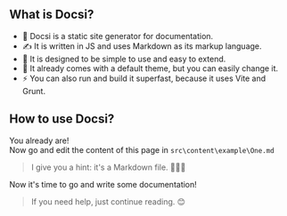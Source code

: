 ## What is Docsi?

- 📄 Docsi is a static site generator for documentation. <br/>
- ✍️ It is written in JS and uses Markdown as its markup language. <br/>
- 👶 It is designed to be simple to use and easy to extend. <br/>
- 🎨 It already comes with a default theme, but you can easily change it. <br/>
- ⚡ You can also run and build it superfast, because it uses Vite and Grunt. <br/>

## How to use Docsi?

You already are! <br/>
Now go and edit the content of this page in `src\content\example\One.md` <br/>
> I give you a hint: it's a Markdown file. 🤯🤯🤯 <br/>

Now it's time to go and write some documentation! <br/>
> If you need help, just continue reading. 😊 <br/>